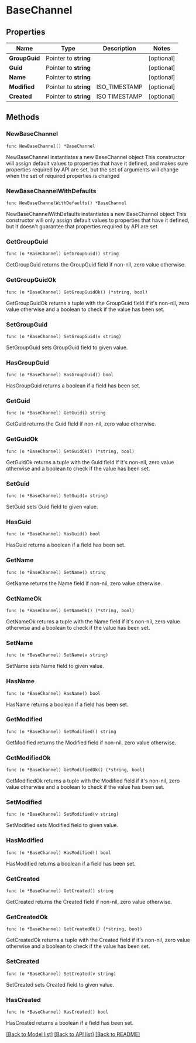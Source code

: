 # BaseChannel

## Properties

Name | Type | Description | Notes
------------ | ------------- | ------------- | -------------
**GroupGuid** | Pointer to **string** |  | [optional] 
**Guid** | Pointer to **string** |  | [optional] 
**Name** | Pointer to **string** |  | [optional] 
**Modified** | Pointer to **string** | ISO_TIMESTAMP | [optional] 
**Created** | Pointer to **string** | ISO TIMESTAMP | [optional] 

## Methods

### NewBaseChannel

`func NewBaseChannel() *BaseChannel`

NewBaseChannel instantiates a new BaseChannel object
This constructor will assign default values to properties that have it defined,
and makes sure properties required by API are set, but the set of arguments
will change when the set of required properties is changed

### NewBaseChannelWithDefaults

`func NewBaseChannelWithDefaults() *BaseChannel`

NewBaseChannelWithDefaults instantiates a new BaseChannel object
This constructor will only assign default values to properties that have it defined,
but it doesn't guarantee that properties required by API are set

### GetGroupGuid

`func (o *BaseChannel) GetGroupGuid() string`

GetGroupGuid returns the GroupGuid field if non-nil, zero value otherwise.

### GetGroupGuidOk

`func (o *BaseChannel) GetGroupGuidOk() (*string, bool)`

GetGroupGuidOk returns a tuple with the GroupGuid field if it's non-nil, zero value otherwise
and a boolean to check if the value has been set.

### SetGroupGuid

`func (o *BaseChannel) SetGroupGuid(v string)`

SetGroupGuid sets GroupGuid field to given value.

### HasGroupGuid

`func (o *BaseChannel) HasGroupGuid() bool`

HasGroupGuid returns a boolean if a field has been set.

### GetGuid

`func (o *BaseChannel) GetGuid() string`

GetGuid returns the Guid field if non-nil, zero value otherwise.

### GetGuidOk

`func (o *BaseChannel) GetGuidOk() (*string, bool)`

GetGuidOk returns a tuple with the Guid field if it's non-nil, zero value otherwise
and a boolean to check if the value has been set.

### SetGuid

`func (o *BaseChannel) SetGuid(v string)`

SetGuid sets Guid field to given value.

### HasGuid

`func (o *BaseChannel) HasGuid() bool`

HasGuid returns a boolean if a field has been set.

### GetName

`func (o *BaseChannel) GetName() string`

GetName returns the Name field if non-nil, zero value otherwise.

### GetNameOk

`func (o *BaseChannel) GetNameOk() (*string, bool)`

GetNameOk returns a tuple with the Name field if it's non-nil, zero value otherwise
and a boolean to check if the value has been set.

### SetName

`func (o *BaseChannel) SetName(v string)`

SetName sets Name field to given value.

### HasName

`func (o *BaseChannel) HasName() bool`

HasName returns a boolean if a field has been set.

### GetModified

`func (o *BaseChannel) GetModified() string`

GetModified returns the Modified field if non-nil, zero value otherwise.

### GetModifiedOk

`func (o *BaseChannel) GetModifiedOk() (*string, bool)`

GetModifiedOk returns a tuple with the Modified field if it's non-nil, zero value otherwise
and a boolean to check if the value has been set.

### SetModified

`func (o *BaseChannel) SetModified(v string)`

SetModified sets Modified field to given value.

### HasModified

`func (o *BaseChannel) HasModified() bool`

HasModified returns a boolean if a field has been set.

### GetCreated

`func (o *BaseChannel) GetCreated() string`

GetCreated returns the Created field if non-nil, zero value otherwise.

### GetCreatedOk

`func (o *BaseChannel) GetCreatedOk() (*string, bool)`

GetCreatedOk returns a tuple with the Created field if it's non-nil, zero value otherwise
and a boolean to check if the value has been set.

### SetCreated

`func (o *BaseChannel) SetCreated(v string)`

SetCreated sets Created field to given value.

### HasCreated

`func (o *BaseChannel) HasCreated() bool`

HasCreated returns a boolean if a field has been set.


[[Back to Model list]](../README.md#documentation-for-models) [[Back to API list]](../README.md#documentation-for-api-endpoints) [[Back to README]](../README.md)


